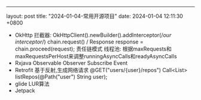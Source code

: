 ---
layout: post
title:  "2024-01-04-常用开源项目"
date:   2024-01-04 12:11:30 +0800

- OkHttp
    拦截器: OkHttpClient().newBuilder().addInterceptor(/*our interceptor*/)
        chain.request() / Response response = chain.proceed(request);
        责任链模式
    线程池: 根据maxRequests和maxRequestsPerHost来调整runningAsyncCalls和readyAsyncCalls
- Rxjava
    Observable
    Observer
    Subscribe
    Event
- Retrofit
   基于反射,生成网络请求
    @GET("users/{user}/repos")
    Call<List<Repo>> listRepos(@Path("user") String user);
- glide
   LUR算法
- Jetpack
    
    



  



    






